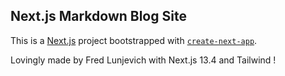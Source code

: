 ## Next.js Markdown Blog Site
This is a [Next.js](https://nextjs.org/) project bootstrapped with [`create-next-app`](https://github.com/vercel/next.js/tree/canary/packages/create-next-app).

Lovingly made by Fred Lunjevich with Next.js 13.4 and Tailwind !

